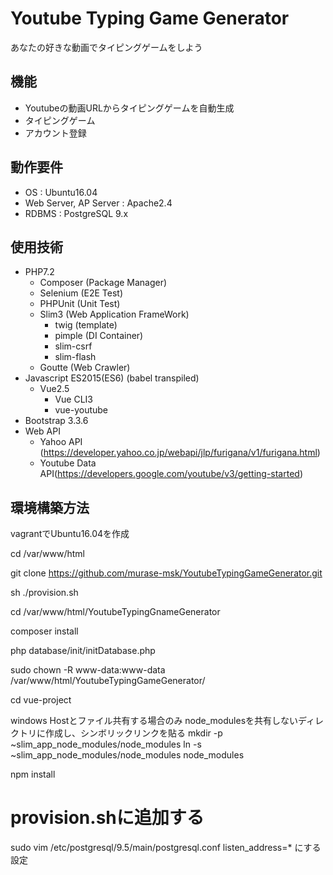 # Youtube Typing Game Generator

あなたの好きな動画でタイピングゲームをしよう

## 機能
  - Youtubeの動画URLからタイピングゲームを自動生成
  - タイピングゲーム
  - アカウント登録

## 動作要件
  - OS : Ubuntu16.04
  - Web Server, AP Server : Apache2.4
  - RDBMS : PostgreSQL 9.x

## 使用技術
  - PHP7.2
    - Composer (Package Manager)
    - Selenium (E2E Test)
    - PHPUnit (Unit Test)
    - Slim3 (Web Application FrameWork)
      - twig (template)
      - pimple (DI Container)
      - slim-csrf
      - slim-flash
    - Goutte (Web Crawler)
  - Javascript ES2015(ES6) (babel transpiled)
    - Vue2.5
      - Vue CLI3
      - vue-youtube
  - Bootstrap 3.3.6
  - Web API
    - Yahoo API (https://developer.yahoo.co.jp/webapi/jlp/furigana/v1/furigana.html)
    - Youtube Data API(https://developers.google.com/youtube/v3/getting-started)

## 環境構築方法
vagrantでUbuntu16.04を作成

cd /var/www/html

git clone https://github.com/murase-msk/YoutubeTypingGameGenerator.git

sh ./provision.sh

cd /var/www/html/YoutubeTypingGnameGenerator

composer install

php database/init/initDatabase.php

sudo chown -R www-data:www-data /var/www/html/YoutubeTypingGameGenerator/

cd vue-project

windows Hostとファイル共有する場合のみ
node_modulesを共有しないディレクトリに作成し、シンボリックリンクを貼る
mkdir -p ~slim_app_node_modules/node_modules
ln -s ~slim_app_node_modules/node_modules node_modules


npm install


# provision.shに追加する
sudo vim /etc/postgresql/9.5/main/postgresql.conf
listen_address=* にする設定

